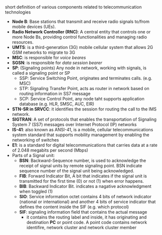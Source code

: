 short definition of various components related to telecommunication technologies

- **Node B**: Base stations that transmit and receive radio signals to/from mobile devices (UEs).
- **Radio Network Controller (RNC)**: A central entity that controls one or more Node Bs, providing control functionalities and managing radio resources.
- **UMTS**: is a third-generation (3G) mobile cellular system that allows 2G GSM networks to migrate to 3G
- **MSC**: is responsible for *voice beares*
- **SGSN**: is responsible for *data session bearer*
- **SP**: (Signaling points) Any node in network, working with signals, is called a signaling point or SP
	- SSP: Service Switching Point, originates and terminates calls. (e.g. MSC)
	- STP: Signaling Transfer Point, acts as router in network based on routing information in SS7 message
	- SCP: Service Control Point, any node taht supports application database (e.g. HLR, SMSC, AUC, EIR)
- **STN-SR in SRVCC**: it identifies the session for routing the call to the IMS network.
- **SIGTRAN**: A set of protocols that enables the transportation of Signaling System 7 (SS7) messages over Internet Protocol (IP) networks
- **IS-41**: also known as ANSI-41, is a mobile, cellular telecommunications system standard that supports mobility management by enabling the networking of switches
- **E1**: is a standard for digital telecommunications that carries data at a rate of 2.048 megabits per second (Mbps)
- Parts of a Signal unit:
	- **BSN**: Backward-Sequence number, is used to acknowledge the receipt of signal units by remote signaling point. BSN indicate sequence number of the signal unit being acknowledged.
	- **FIB**: Forward Indicator Bit, A bit that indicates if the signal unit is transmitted for the first time (0) or not (1) when error happens.
	- **BIB**: Backward Indicator Bit. indicates a nagative acknowledgment when toggled (1)
	- **SIO**: Service information octet contains 4 bits of network indicator (national or international) and another 4 bits of service indicator that defines the content inside the SIF (e.g. which protocol)
	- **SIF**: signaling information field that contains the actual message
		- it contains the routing label and inside, it has originating and destination **PC** or point code. A point code contains network identifire, network cluster and network cluster member